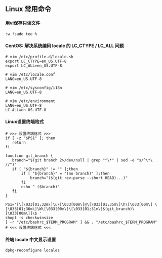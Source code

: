 ## Linux 常用命令

#### 用vi保存只读文件

```shell
:w !sudo tee %
```

#### CentOS: 解决系统编码 locale 的 LC_CTYPE / LC_ALL 问题

```shell
# vim /etc/profile.d/locale.sh
export LC_CTYPE=en_US.UTF-8
export LC_ALL=en_US.UTF-8

# vim /etc/locale.conf
LANG=en_US.UTF-8

# vim /etc/sysconfig/i18n
LANG=en_US.UTF-8

# vim /etc/environment
LANG=en_US.UTF-8
LC_ALL=en_US.UTF-8
```

#### Linux设置终端格式

```shell
# >>> 设置终端格式 >>>
if [ -z "$PS1" ]; then
   return
fi

function git_branch {
   branch="$(git branch 2>/dev/null | grep "^\*" | sed -e "s/^\*\ //")"
   if [ "${branch}" != "" ];then
       if [ "${branch}" = "(no branch)" ];then
           branch="($(git rev-parse --short HEAD)...)"
       fi
       echo " ($branch)"
   fi
}

PS1='[\[\033[01;32m\]\u\[\033[00m\]@\[\033[01;35m\]\h\[\033[00m\] \[\033[01;36m\]\W\[\033[00m\]\[\033[01;31m\]$(git_branch)\[\033[00m\]]\$ '
shopt -s checkwinsize
[ -r "/etc/bashrc_$TERM_PROGRAM" ] && . "/etc/bashrc_$TERM_PROGRAM"
# <<< 设置终端格式 <<<
```

#### 终端 locale 中文显示设置

```bash
dpkg-reconfigure locales
```

